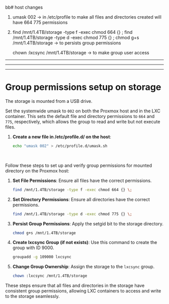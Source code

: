 bb# host changes
1. umask 002 -> in /etc/profile to make all files and directories created will have 664 775 permissions
1. find /mnt/1.4TB/storage -type f -exec chmod 664 {} \;
   find /mnt/1.4TB/storage -type d -exec chmod 775 {} \;
   chmod g+s /mnt/1.4TB/storage     -> to persists group permissions

    chown :lxcsync /mnt/1.4TB/storage -> to make group user access



---
-----
-----


# Group permissions setup on storage


The storage is mounted from a USB drive.

Set the systemwide umask to `002` on both the Proxmox host and in the LXC container.
This sets the default file and directory permissions to `664` and `775`, respectively, which allows the group to read and write but not execute files. 

1. **Create a new file in /etc/profile.d/ on the host**:
   ```bash
   echo "umask 002" > /etc/profile.d/umask.sh
   ```

</br>


Follow these steps to set up and verify group permissions for mounted directory on the Proxmox host: 

1. **Set File Permissions**: Ensure all files have the correct permissions.
   ```bash
   find /mnt/1.4TB/storage -type f -exec chmod 664 {} \;
   ```

2. **Set Directory Permissions**: Ensure all directories have the correct permissions.
   ```bash
   find /mnt/1.4TB/storage -type d -exec chmod 775 {} \;
   ```

3. **Persist Group Permissions**: Apply the setgid bit to the storage directory.
   ```bash
   chmod g+s /mnt/1.4TB/storage
   ```

1. **Create lxcsync Group (if not exists)**: Use this command to create the group with ID 9000.
   ```bash
   groupadd -g 109000 lxcsync
   ```

1. **Change Group Ownership**: Assign the storage to the `lxcsync` group.
   ```bash
   chown :lxcsync /mnt/1.4TB/storage
   ```


These steps ensure that all files and directories in the storage have consistent group permissions, allowing LXC containers to access and write to the storage seamlessly.


